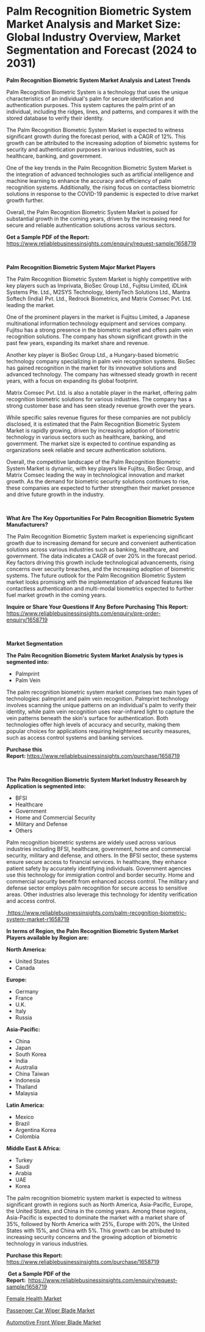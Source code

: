 <p><h1>Palm Recognition Biometric System Market Analysis and Market Size: Global Industry Overview, Market Segmentation and Forecast (2024 to 2031)</h1></p><p><strong>Palm Recognition Biometric System Market Analysis and Latest Trends</strong></p>
<p><p>Palm Recognition Biometric System is a technology that uses the unique characteristics of an individual's palm for secure identification and authentication purposes. This system captures the palm print of an individual, including the ridges, lines, and patterns, and compares it with the stored database to verify their identity.</p><p>The Palm Recognition Biometric System Market is expected to witness significant growth during the forecast period, with a CAGR of 12%. This growth can be attributed to the increasing adoption of biometric systems for security and authentication purposes in various industries, such as healthcare, banking, and government.</p><p>One of the key trends in the Palm Recognition Biometric System Market is the integration of advanced technologies such as artificial intelligence and machine learning to enhance the accuracy and efficiency of palm recognition systems. Additionally, the rising focus on contactless biometric solutions in response to the COVID-19 pandemic is expected to drive market growth further.</p><p>Overall, the Palm Recognition Biometric System Market is poised for substantial growth in the coming years, driven by the increasing need for secure and reliable authentication solutions across various sectors.</p></p>
<p><strong>Get a Sample PDF of the Report:&nbsp;</strong> <a href="https://www.reliablebusinessinsights.com/enquiry/request-sample/1658719">https://www.reliablebusinessinsights.com/enquiry/request-sample/1658719</a></p>
<p>&nbsp;</p>
<p><strong>Palm Recognition Biometric System Major Market Players</strong></p>
<p><p>The Palm Recognition Biometric System Market is highly competitive with key players such as Imprivata, BioSec Group Ltd., Fujitsu Limited, iDLink Systems Pte. Ltd., M2SYS Technology, IdentyTech Solutions Ltd., Mantra Softech (India) Pvt. Ltd., Redrock Biometrics, and Matrix Comsec Pvt. Ltd. leading the market.</p><p>One of the prominent players in the market is Fujitsu Limited, a Japanese multinational information technology equipment and services company. Fujitsu has a strong presence in the biometric market and offers palm vein recognition solutions. The company has shown significant growth in the past few years, expanding its market share and revenue.</p><p>Another key player is BioSec Group Ltd., a Hungary-based biometric technology company specializing in palm vein recognition systems. BioSec has gained recognition in the market for its innovative solutions and advanced technology. The company has witnessed steady growth in recent years, with a focus on expanding its global footprint.</p><p>Matrix Comsec Pvt. Ltd. is also a notable player in the market, offering palm recognition biometric solutions for various industries. The company has a strong customer base and has seen steady revenue growth over the years.</p><p>While specific sales revenue figures for these companies are not publicly disclosed, it is estimated that the Palm Recognition Biometric System Market is rapidly growing, driven by increasing adoption of biometric technology in various sectors such as healthcare, banking, and government. The market size is expected to continue expanding as organizations seek reliable and secure authentication solutions.</p><p>Overall, the competitive landscape of the Palm Recognition Biometric System Market is dynamic, with key players like Fujitsu, BioSec Group, and Matrix Comsec leading the way in technological innovation and market growth. As the demand for biometric security solutions continues to rise, these companies are expected to further strengthen their market presence and drive future growth in the industry.</p></p>
<p>&nbsp;</p>
<p><strong>What Are The Key Opportunities For Palm Recognition Biometric System Manufacturers?</strong></p>
<p><p>The Palm Recognition Biometric System market is experiencing significant growth due to increasing demand for secure and convenient authentication solutions across various industries such as banking, healthcare, and government. The data indicates a CAGR of over 20% in the forecast period. Key factors driving this growth include technological advancements, rising concerns over security breaches, and the increasing adoption of biometric systems. The future outlook for the Palm Recognition Biometric System market looks promising with the implementation of advanced features like contactless authentication and multi-modal biometrics expected to further fuel market growth in the coming years.</p></p>
<p><strong>Inquire or Share Your Questions If Any Before Purchasing This Report:</strong> <a href="https://www.reliablebusinessinsights.com/enquiry/pre-order-enquiry/1658719">https://www.reliablebusinessinsights.com/enquiry/pre-order-enquiry/1658719</a></p>
<p>&nbsp;</p>
<p><strong>Market Segmentation</strong></p>
<p><strong>The Palm Recognition Biometric System Market Analysis by types is segmented into:</strong></p>
<p><ul><li>Palmprint</li><li>Palm Vein</li></ul></p>
<p><p>The palm recognition biometric system market comprises two main types of technologies: palmprint and palm vein recognition. Palmprint technology involves scanning the unique patterns on an individual's palm to verify their identity, while palm vein recognition uses near-infrared light to capture the vein patterns beneath the skin's surface for authentication. Both technologies offer high levels of accuracy and security, making them popular choices for applications requiring heightened security measures, such as access control systems and banking services.</p></p>
<p><strong>Purchase this Report:&nbsp;</strong><a href="https://www.reliablebusinessinsights.com/purchase/1658719">https://www.reliablebusinessinsights.com/purchase/1658719</a></p>
<p>&nbsp;</p>
<p><strong>The Palm Recognition Biometric System Market Industry Research by Application is segmented into:</strong></p>
<p><ul><li>BFSI</li><li>Healthcare</li><li>Government</li><li>Home and Commercial Security</li><li>Military and Defense</li><li>Others</li></ul></p>
<p><p>Palm recognition biometric systems are widely used across various industries including BFSI, healthcare, government, home and commercial security, military and defense, and others. In the BFSI sector, these systems ensure secure access to financial services. In healthcare, they enhance patient safety by accurately identifying individuals. Government agencies use this technology for immigration control and border security. Home and commercial security benefit from enhanced access control. The military and defense sector employs palm recognition for secure access to sensitive areas. Other industries also leverage this technology for identity verification and access control.</p></p>
<p><a href="https://www.reliablebusinessinsights.com/palm-recognition-biometric-system-market-r1658719">&nbsp;https://www.reliablebusinessinsights.com/palm-recognition-biometric-system-market-r1658719</a></p>
<p><strong>In terms of Region, the Palm Recognition Biometric System Market Players available by Region are:</strong></p>
<p>
    <p> <strong> North America: </strong>
        <ul>
            <li>United States</li>
            <li>Canada</li>
        </ul>
        </p> 
    <p> <strong> Europe: </strong>
        <ul>
            <li>Germany</li>
            <li>France</li>
            <li>U.K.</li>
            <li>Italy</li>
            <li>Russia</li>
        </ul>
        </p> 
    <p> <strong> Asia-Pacific: </strong>
        <ul>
            <li>China</li>
            <li>Japan</li>
            <li>South Korea</li>
            <li>India</li>
            <li>Australia</li>
            <li>China Taiwan</li>
            <li>Indonesia</li>
            <li>Thailand</li>
            <li>Malaysia</li>
        </ul>
        </p> 
    <p> <strong> Latin America: </strong>
        <ul>
            <li>Mexico</li>
            <li>Brazil</li>
            <li>Argentina Korea</li>
            <li>Colombia</li>
        </ul>
        </p> 
    <p> <strong> Middle East & Africa: </strong>
        <ul>
            <li>Turkey</li>
            <li>Saudi</li>
            <li>Arabia</li>
            <li>UAE</li>
            <li>Korea</li>
        </ul>
    </p>
    </p>
<p><p>The palm recognition biometric system market is expected to witness significant growth in regions such as North America, Asia-Pacific, Europe, the United States, and China in the coming years. Among these regions, Asia-Pacific is expected to dominate the market with a market share of 35%, followed by North America with 25%, Europe with 20%, the United States with 15%, and China with 5%. This growth can be attributed to increasing security concerns and the growing adoption of biometric technology in various industries.</p></p>
<p><strong>Purchase this Report: </strong><a href="https://www.reliablebusinessinsights.com/purchase/1658719">https://www.reliablebusinessinsights.com/purchase/1658719</a></p>
<p>&nbsp;<strong>Get a Sample PDF of the Report:&nbsp;&nbsp;</strong><a href="https://www.reliablebusinessinsights.com/enquiry/request-sample/1658719">https://www.reliablebusinessinsights.com/enquiry/request-sample/1658719</a></p>
<p><strong></strong></p>
<p><p><a href="https://view.publitas.com/reportprime-1/female-health-market-report-reveals-the-latest-trends-and-growth-opportunities-of-this-market/">Female Health Market</a></p><p><a href="https://github.com/KeeganBarrows2023/Market-Research-Report-List-1/blob/main/passenger-car-wiper-blade-market.md">Passenger Car Wiper Blade Market</a></p><p><a href="https://github.com/RickHolmes3/Market-Research-Report-List-5/blob/main/automotive-front-wiper-blade-market.md">Automotive Front Wiper Blade Market</a></p></p>